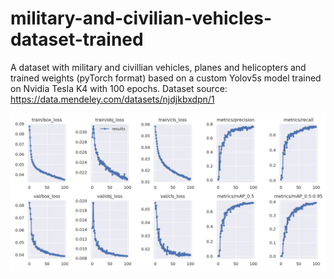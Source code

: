 # military-and-civilian-vehicles-dataset-trained
A dataset with military and civillian vehicles, planes and helicopters and trained weights (pyTorch format) based on a custom Yolov5s model trained on Nvidia Tesla K4 with 100 epochs. Dataset source:  https://data.mendeley.com/datasets/njdjkbxdpn/1

![alt text](https://github.com/Alema1/military-and-civilian-vehicles-dataset-trained/blob/main/results.png?raw=true)
